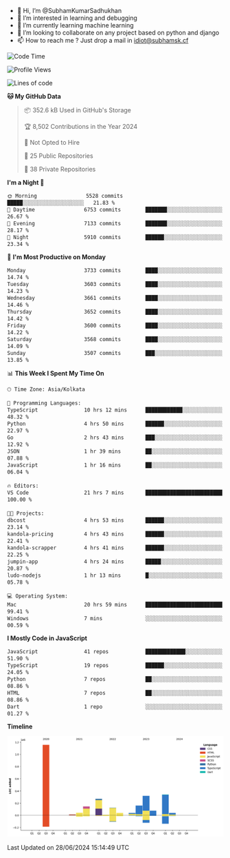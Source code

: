 - 👋 Hi, I’m @SubhamKumarSadhukhan
- 👀 I’m interested in learning and debugging
- 🌱 I’m currently learning machine learning
- 💞️ I’m looking to collaborate on any project based on python and django
- 📫 How to reach me ?
      Just drop a mail in idiot@subhamsk.cf

<!---
SubhamKumarSadhukhan/SubhamKumarSadhukhan is a ✨ special ✨ repository because its `README.md` (this file) appears on your GitHub profile.
You can click the Preview link to take a look at your changes.
--->


<!--START_SECTION:waka-->
![Code Time](http://img.shields.io/badge/Code%20Time-2%2C273%20hrs%2022%20mins-blue)

![Profile Views](http://img.shields.io/badge/Profile%20Views-1-blue)

![Lines of code](https://img.shields.io/badge/From%20Hello%20World%20I%27ve%20Written-2.7%20million%20lines%20of%20code-blue)

**🐱 My GitHub Data** 

> 📦 352.6 kB Used in GitHub's Storage 
 > 
> 🏆 8,502 Contributions in the Year 2024
 > 
> 🚫 Not Opted to Hire
 > 
> 📜 25 Public Repositories 
 > 
> 🔑 38 Private Repositories 
 > 
**I'm a Night 🦉** 

```text
🌞 Morning                5528 commits        █████░░░░░░░░░░░░░░░░░░░░   21.83 % 
🌆 Daytime                6753 commits        ███████░░░░░░░░░░░░░░░░░░   26.67 % 
🌃 Evening                7133 commits        ███████░░░░░░░░░░░░░░░░░░   28.17 % 
🌙 Night                  5910 commits        ██████░░░░░░░░░░░░░░░░░░░   23.34 % 
```
📅 **I'm Most Productive on Monday** 

```text
Monday                   3733 commits        ████░░░░░░░░░░░░░░░░░░░░░   14.74 % 
Tuesday                  3603 commits        ████░░░░░░░░░░░░░░░░░░░░░   14.23 % 
Wednesday                3661 commits        ████░░░░░░░░░░░░░░░░░░░░░   14.46 % 
Thursday                 3652 commits        ████░░░░░░░░░░░░░░░░░░░░░   14.42 % 
Friday                   3600 commits        ████░░░░░░░░░░░░░░░░░░░░░   14.22 % 
Saturday                 3568 commits        ████░░░░░░░░░░░░░░░░░░░░░   14.09 % 
Sunday                   3507 commits        ███░░░░░░░░░░░░░░░░░░░░░░   13.85 % 
```


📊 **This Week I Spent My Time On** 

```text
🕑︎ Time Zone: Asia/Kolkata

💬 Programming Languages: 
TypeScript               10 hrs 12 mins      ████████████░░░░░░░░░░░░░   48.32 % 
Python                   4 hrs 50 mins       ██████░░░░░░░░░░░░░░░░░░░   22.97 % 
Go                       2 hrs 43 mins       ███░░░░░░░░░░░░░░░░░░░░░░   12.92 % 
JSON                     1 hr 39 mins        ██░░░░░░░░░░░░░░░░░░░░░░░   07.88 % 
JavaScript               1 hr 16 mins        ██░░░░░░░░░░░░░░░░░░░░░░░   06.04 % 

🔥 Editors: 
VS Code                  21 hrs 7 mins       █████████████████████████   100.00 % 

🐱‍💻 Projects: 
dbcost                   4 hrs 53 mins       ██████░░░░░░░░░░░░░░░░░░░   23.14 % 
kandola-pricing          4 hrs 43 mins       ██████░░░░░░░░░░░░░░░░░░░   22.41 % 
kandola-scrapper         4 hrs 41 mins       ██████░░░░░░░░░░░░░░░░░░░   22.25 % 
jumpin-app               4 hrs 24 mins       █████░░░░░░░░░░░░░░░░░░░░   20.87 % 
ludo-nodejs              1 hr 13 mins        █░░░░░░░░░░░░░░░░░░░░░░░░   05.78 % 

💻 Operating System: 
Mac                      20 hrs 59 mins      █████████████████████████   99.41 % 
Windows                  7 mins              ░░░░░░░░░░░░░░░░░░░░░░░░░   00.59 % 
```

**I Mostly Code in JavaScript** 

```text
JavaScript               41 repos            █████████████░░░░░░░░░░░░   51.90 % 
TypeScript               19 repos            ██████░░░░░░░░░░░░░░░░░░░   24.05 % 
Python                   7 repos             ██░░░░░░░░░░░░░░░░░░░░░░░   08.86 % 
HTML                     7 repos             ██░░░░░░░░░░░░░░░░░░░░░░░   08.86 % 
Dart                     1 repo              ░░░░░░░░░░░░░░░░░░░░░░░░░   01.27 % 
```



**Timeline**

![Lines of Code chart](https://raw.githubusercontent.com/SubhamKumarSadhukhan/SubhamKumarSadhukhan/main/assets/bar_graph.png)


 Last Updated on 28/06/2024 15:14:49 UTC
<!--END_SECTION:waka-->
